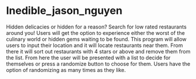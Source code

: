 # Inedible_jason_nguyen
Hidden delicacies or hidden for a reason? Search for low rated restaurants around you!
Users will get the option to experience either the worst of the culinary world or hidden gems waiting to be found. This program will allow users to input their location and it will locate restaurants near them. From there it will sort out restaurants with 4 stars or above and remove them from the list. From here the user will be presented with a list to decide for themselves or press a randomize button to choose for them. Users have the option of randomizing as many times as they like. 
